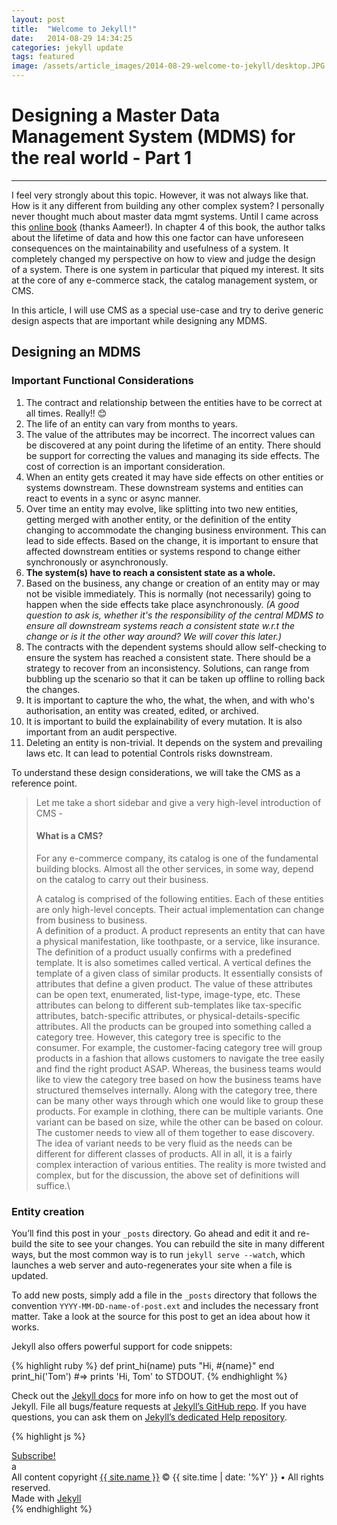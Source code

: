 ```yaml
---
layout: post
title:  "Welcome to Jekyll!"
date:   2014-08-29 14:34:25
categories: jekyll update
tags: featured
image: /assets/article_images/2014-08-29-welcome-to-jekyll/desktop.JPG
---
```

# Designing a Master Data Management System (MDMS) for the real world - Part 1
---
I feel very strongly about this topic. However, it was not always like that. How is it any different from building any other complex system? I personally never thought much about master data mgmt systems. Until I came across this [online book](https://abseil.io/resources/swe-book/html/toc.html) (thanks Aameer!). In chapter 4 of this book, the author talks about the lifetime of data and how this one factor can have unforeseen consequences on the maintainability and usefulness of a system. It completely changed my perspective on how to view and judge the design of a system. There is one system in particular that piqued my interest. It sits at the core of any e-commerce stack, the catalog management system, or CMS.

In this article, I will use CMS as a special use-case and try to derive generic design aspects that are important while designing any MDMS.
## Designing an MDMS
### Important Functional Considerations
1. The contract and relationship between the entities have to be correct at all times. Really!! 😊
2. The life of an entity can vary from months to years.
3. The value of the attributes may be incorrect. The incorrect values can be discovered at any point during the lifetime of an entity. There should be support for correcting the values and managing its side effects. The cost of correction is an important consideration.
4. When an entity gets created it may have side effects on other entities or systems downstream. These downstream systems and entities can react to events in a sync or async manner.
5. Over time an entity may evolve, like splitting into two new entities, getting merged with another entity, or the definition of the entity changing to accommodate the changing business environment. This can lead to side effects. Based on the change, it is important to ensure that affected downstream entities or systems respond to change either synchronously or asynchronously.
6. **The system(s) have to reach a consistent state as a whole.**
7. Based on the business, any change or creation of an entity may or may not be visible immediately. This is normally (not necessarily) going to happen when the side effects take place asynchronously. _(A good question to ask is, whether it's the responsibility of the central MDMS to ensure all downstream systems reach a consistent state w.r.t the change or is it the other way around? We will cover this later.)_
8. The contracts with the dependent systems should allow self-checking to ensure the system has reached a consistent state. There should be a strategy to recover from an inconsistency. Solutions, can range from bubbling up the scenario so that it can be taken up offline to rolling back the changes.
9. It is important to capture the who, the what, the when, and with who's authorisation, an entity was created, edited, or archived.
10. It is important to build the explainability of every mutation. It is also important from an audit perspective.
11. Deleting an entity is non-trivial. It depends on the system and prevailing laws etc. It can lead to potential Controls risks downstream.

To understand these design considerations, we will take the CMS as a reference point.
> Let me take a short sidebar and give a very high-level introduction of CMS - 
> 
> #### What is a CMS? 
> For any e-commerce company, its catalog is one of the fundamental building blocks. Almost all the other services, in some way, depend on the catalog to carry out their business.
>  
>  
>  
>  
> A catalog is comprised of the following entities. Each of these entities are only high-level concepts. Their actual implementation can change from business to business.\
> A definition of a product. A product represents an entity that can have a physical manifestation, like toothpaste, or a service, like insurance.\
> The definition of a product usually confirms with a predefined template. It is also sometimes called vertical. 
> A vertical defines the template of a given class of similar products. It essentially consists of attributes that define a given product. The value of these attributes can be open text, enumerated, list-type, image-type, etc. These attributes can belong to different sub-templates like tax-specific attributes, batch-specific attributes, or physical-details-specific attributes. 
> All the products can be grouped into something called a category tree. However, this category tree is specific to the consumer. For example, the customer-facing category tree will group products in a fashion that allows customers to navigate the tree easily and find the right product ASAP. Whereas, the business teams would like to view the category tree based on how the business teams have structured themselves internally.
> Along with the category tree, there can be many other ways through which one would like to group these products. For example in clothing, there can be multiple variants. One variant can be based on size, while the other can be based on colour. The customer needs to view all of them together to ease discovery. The idea of variant needs to be very fluid as the needs can be different for different classes of products. 
> All in all, it is a fairly complex interaction of various entities. The reality is more twisted and complex, but for the discussion, the above set of definitions will suffice.\

### Entity creation

You’ll find this post in your `_posts` directory. Go ahead and edit it and re-build the site to see your changes. You can rebuild the site in many different ways, but the most common way is to run `jekyll serve --watch`, which launches a web server and auto-regenerates your site when a file is updated.

To add new posts, simply add a file in the `_posts` directory that follows the convention `YYYY-MM-DD-name-of-post.ext` and includes the necessary front matter. Take a look at the source for this post to get an idea about how it works.

Jekyll also offers powerful support for code snippets:

{% highlight ruby %}
def print_hi(name)
  puts "Hi, #{name}"
end
print_hi('Tom')
#=> prints 'Hi, Tom' to STDOUT.
{% endhighlight %}

Check out the [Jekyll docs][jekyll] for more info on how to get the most out of Jekyll. File all bugs/feature requests at [Jekyll’s GitHub repo][jekyll-gh]. If you have questions, you can ask them on [Jekyll’s dedicated Help repository][jekyll-help].

{% highlight js %}

<footer class="site-footer">
 <a class="subscribe" href="{{ "/feed.xml" | prepend: site.baseurl }}"> <span class="tooltip"> <i class="fa fa-rss"></i> Subscribe!</span></a>
  <div class="inner">a
   <section class="copyright">All content copyright <a href="mailto:{{ site.email}}">{{ site.name }}</a> &copy; {{ site.time | date: '%Y' }} &bull; All rights reserved.</section>
   <section class="poweredby">Made with <a href="http://jekyllrb.com"> Jekyll</a></section>
  </div>
</footer>
{% endhighlight %}


[jekyll]:      http://jekyllrb.com
[jekyll-gh]:   https://github.com/jekyll/jekyll
[jekyll-help]: https://github.com/jekyll/jekyll-help
